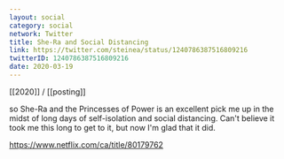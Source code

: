 ```yaml
---
layout: social
category: social
network: Twitter
title: She-Ra and Social Distancing
link: https://twitter.com/steinea/status/1240786387516809216
twitterID: 1240786387516809216
date: 2020-03-19
---
```


[[2020]] / [[posting]]

so She-Ra and the Princesses of Power is an excellent pick me up in the midst of long days of self-isolation and social distancing. Can't believe it took me this long to get to it, but now I'm glad that it did.

<https://www.netflix.com/ca/title/80179762>
